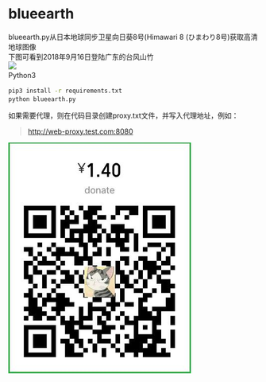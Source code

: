 # blueearth
blueearth.py从日本地球同步卫星向日葵8号(Himawari 8 (ひまわり8号)获取高清地球图像  
下图可看到2018年9月16日登陆广东的台风山竹  
![](./earth.png)  
Python3  

```bash
pip3 install -r requirements.txt  
python blueearth.py  
```
如果需要代理，则在代码目录创建proxy.txt文件，并写入代理地址，例如：  
>http://web-proxy.test.com:8080

![](./wx-donate.jpg)  
